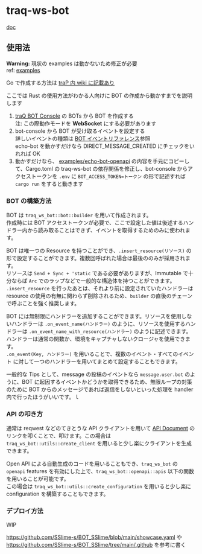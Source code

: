 # traq-ws-bot
[doc](https://docs.rs/traq-ws-bot/latest/traq_ws_bot/)

## 使用法
**Warning:** 現状の examples は動かないため修正が必要  
ref: [examples](../examples/)

Go で作成する方法は [traP 内 wiki に記載あり](https://wiki.trap.jp/user/toki/memo/5%E7%A7%92%E3%81%A7%E4%BD%9C%E3%82%8BtraQ-bot)

ここでは Rust の使用方法がわかる人向けに BOT の作成から動かすまでを説明します

1. [traQ BOT Console](https://bot-console.trap.jp/) の BOTs から BOT を作成する  
  注: この際動作モードを **WebSocket** にする必要があります
2. bot-console から BOT が受け取るイベントを設定する  
  詳しいイベントの種類は [BOT イベントリファレンス](https://bot-console.trap.jp/docs/bot/events)参照  
  echo-bot を動かすだけなら DIRECT_MESSAGE_CREATED にチェックをいれれば OK
3. 動かすだけなら、 [examples/echo-bot-openapi](../examples/echo-bot-openapi/) の内容を手元にコピーして、Cargo.toml の traq-ws-bot の依存関係を修正し、bot-console からアクセストークンを `.env` に `BOT_ACCESS_TOKEN=トークン` の形で記述すれば `cargo run` をすると動きます

### BOT の構築方法
BOT は `traq_ws_bot::bot::builder` を用いて作成されます。  
作成時には BOT アクセストークンが必要で、ここで設定した値は後述するハンドラー内から読み取ることはできず、イベントを取得するためのみに使われます。

BOT は唯一つの Resource を持つことができ、`.insert_resource(リソース)` の形で設定することができます。複数回呼ばれた場合は最後ののみが採用されます。  
リソースは `Send + Sync + 'static` である必要がありますが、Immutable で十分ならば `Arc` でのラップなどで一般的な構造体を持つことができます。  
`.insert_resource` を行ったあとは、それより前に設定されていたハンドラーは resource の使用の有無に関わらず削除されるため、`builder` の直後のチェーンで呼ぶことを強く推奨します。

BOT には無制限にハンドラーを追加することができます。リソースを使用しないハンドラーは `.on_event_name(ハンドラー)` のように、リソースを使用するハンドラーは `.on_event_name_with_resource(ハンドラー)` のように記述できます。  
ハンドラーは通常の関数か、環境をキャプチャしないクロージャを使用できます。  
`.on_event(Key, ハンドラー)` を用いることで、複数のイベント・すべてのイベント に対して一つのハンドラーを用いてまとめて設定することもできます。

一般的な Tips として、message の投稿のイベントなら `message.user.bot` のように、BOT に起因するイベントかどうかを取得できるため、無限ループの対策のために BOT からのメッセージであれば返信をしないといった処理を handler 内で行ったほうがいいです。ｌ

### API の叩き方
通常は reqwest などのてきとうな API クライアントを用いて [API Document](https://apis.trap.jp/) のリンクを叩くことで、叩けます。この場合は `traq_ws_bot::utils::create_client` を用いると少し楽にクライアントを生成できます。

Open API による自動生成のコードを用いることもでき、`traq_ws_bot` の `openapi` features を有効にした上で、`traq_ws_bot::openapi::apis` 以下の関数を用いることが可能です。  
この場合は `traq_ws_bot::utils::create_configuration` を用いると少し楽に configuration を構築することもできます。

### デプロイ方法
WIP

https://github.com/SSlime-s/BOT_SSlime/blob/main/showcase.yaml や https://github.com/SSlime-s/BOT_SSlime/tree/main/.github を参考に書く
